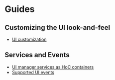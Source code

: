 # Guides

## Customizing the UI look-and-feel
* [UI customization](./ui-customization.md)

## Services and Events
* [UI manager services as HoC containers](./ui-manager-services.md)
* [Supported UI events](./events.md)
